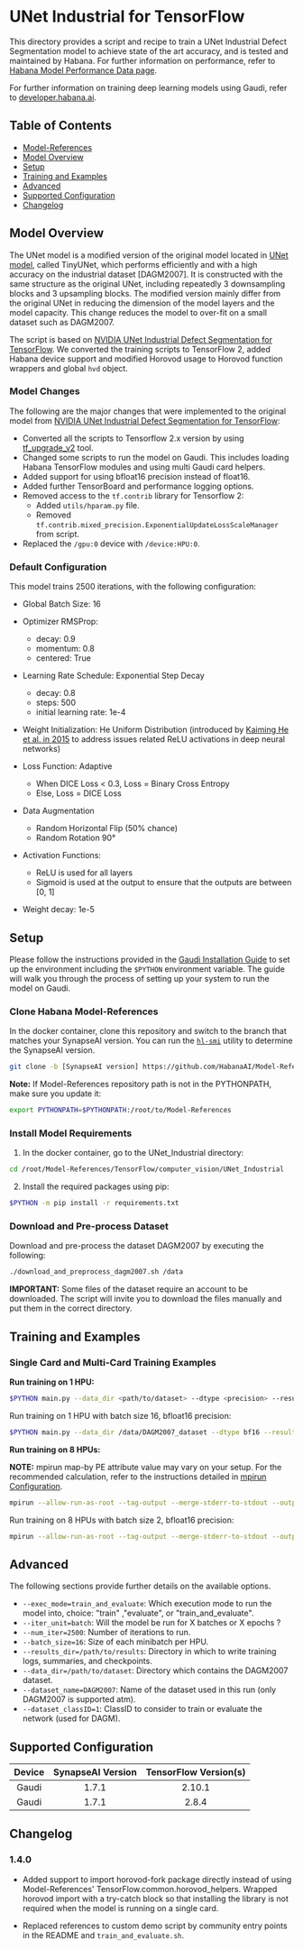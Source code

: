 # UNet Industrial for TensorFlow

This directory provides a script and recipe to train a UNet Industrial Defect Segmentation model to achieve state of the art accuracy, and is tested and maintained by Habana.
For further information on performance, refer to [Habana Model Performance Data page](https://developer.habana.ai/resources/habana-training-models/#performance).

For further information on training deep learning models using Gaudi, refer to [developer.habana.ai](https://developer.habana.ai/resources/).


## Table of Contents

* [Model-References](../../../README.md)
* [Model Overview](#model-overview)
* [Setup](#setup)
* [Training and Examples](#training-and-examples)
* [Advanced](#advanced)
* [Supported Configuration](#supported-configuration)
* [Changelog](#changelog)

## Model Overview

The UNet model is a modified version of the original model located in [UNet model](https://arxiv.org/abs/1505.04597), called TinyUNet, which performs efficiently and with a high accuracy on the industrial dataset [DAGM2007].
It is constructed with the same structure as the original UNet, including repeatedly 3 downsampling blocks and 3 upsampling blocks.
The modified version mainly differ from the original UNet in reducing the dimension of the model layers and the model capacity. This change reduces the model to over-fit on a small dataset such as DAGM2007.

The script is based on [NVIDIA UNet Industrial Defect Segmentation for TensorFlow](https://github.com/NVIDIA/DeepLearningExamples/tree/abe062867f8904d6ef37966d79c754b7d1be9dca/TensorFlow/Segmentation/UNet_Industrial).
We converted the training scripts to TensorFlow 2, added Habana device support and modified Horovod usage to Horovod function wrappers and global `hvd` object.

### Model Changes

The following are the major changes that were implemented to the original model from [NVIDIA UNet Industrial Defect Segmentation for TensorFlow](https://github.com/NVIDIA/DeepLearningExamples/tree/master/TensorFlow/Segmentation/UNet_Industrial):

* Converted all the scripts to Tensorflow 2.x version by using [tf_upgrade_v2](https://www.tensorflow.org/guide/upgrade?hl=en) tool.
* Changed some scripts to run the model on Gaudi. This includes loading Habana TensorFlow modules and using multi Gaudi card helpers.
* Added support for using bfloat16 precision instead of float16.
* Added further TensorBoard and performance logging options.
* Removed access to the ``tf.contrib`` library for Tensorflow 2:
    * Added ``utils/hparam.py`` file.
    * Removed ``tf.contrib.mixed_precision.ExponentialUpdateLossScaleManager`` from script.
* Replaced the ``/gpu:0`` device with ``/device:HPU:0``.

### Default Configuration

This model trains 2500 iterations, with the following configuration:

* Global Batch Size: 16

* Optimizer RMSProp:
    * decay: 0.9
    * momentum: 0.8
    * centered: True

* Learning Rate Schedule: Exponential Step Decay
    * decay: 0.8
    * steps: 500
    * initial learning rate: 1e-4

* Weight Initialization: He Uniform Distribution (introduced by [Kaiming He et al. in 2015](https://arxiv.org/abs/1502.01852) to address issues related ReLU activations in deep neural networks)

* Loss Function: Adaptive
    * When DICE Loss < 0.3, Loss = Binary Cross Entropy
    * Else, Loss = DICE Loss

* Data Augmentation
    * Random Horizontal Flip (50% chance)
    * Random Rotation 90°

* Activation Functions:
    * ReLU is used for all layers
    * Sigmoid is used at the output to ensure that the outputs are between [0, 1]

* Weight decay: 1e-5


## Setup

Please follow the instructions provided in the [Gaudi Installation Guide](https://docs.habana.ai/en/latest/Installation_Guide/GAUDI_Installation_Guide.html) to set up the
environment including the `$PYTHON` environment variable.
The guide will walk you through the process of setting up your system to run the model on Gaudi.

### Clone Habana Model-References

In the docker container, clone this repository and switch to the branch that matches your SynapseAI version. You can run the [`hl-smi`](https://docs.habana.ai/en/latest/Management_and_Monitoring/System_Management_Tools_Guide/System_Management_Tools.html#hl-smi-utility-options) utility to determine the SynapseAI version.

```bash
git clone -b [SynapseAI version] https://github.com/HabanaAI/Model-References /root/Model-References
```

**Note:** If Model-References repository path is not in the PYTHONPATH, make sure you update it:
```bash
export PYTHONPATH=$PYTHONPATH:/root/to/Model-References
```

### Install Model Requirements

1. In the docker container, go to the UNet_Industrial directory:

```bash
cd /root/Model-References/TensorFlow/computer_vision/UNet_Industrial
```

2. Install the required packages using pip:

```bash
$PYTHON -m pip install -r requirements.txt
```

### Download and Pre-process Dataset

Download and pre-process the dataset DAGM2007 by executing the following:

```bash
./download_and_preprocess_dagm2007.sh /data
```

**IMPORTANT:** Some files of the dataset require an account to be downloaded. The script will invite you to download the files manually and put them in the correct directory.


## Training and Examples

### Single Card and Multi-Card Training Examples

**Run training on 1 HPU:**

```bash
$PYTHON main.py --data_dir <path/to/dataset> --dtype <precision> --results_dir <path/to/result_dir> --dataset_classID <dataset_classID> --exec_mode train_and_evaluate --warmup_step 10
```

Run training on 1 HPU with batch size 16, bfloat16 precision:
```bash
$PYTHON main.py --data_dir /data/DAGM2007_dataset --dtype bf16 --results_dir /tmp/unet_industrial --dataset_classID 1 --exec_mode train_and_evaluate --warmup_step 10
```

**Run training on 8 HPUs:**

**NOTE:** mpirun map-by PE attribute value may vary on your setup. For the recommended calculation, refer to the instructions detailed in [mpirun Configuration](https://docs.habana.ai/en/latest/TensorFlow/Tensorflow_Scaling_Guide/Horovod_Scaling/index.html#mpirun-configuration).

```bash
mpirun --allow-run-as-root --tag-output --merge-stderr-to-stdout --output-filename /root/tmp/unet_industrial_log --bind-to core --map-by socket:PE=6 -np 8 $PYTHON main.py --data_dir <path/to/dataset> --dtype <precision> --results_dir <path/to/result_dir> --dataset_classID <dataset_classID> --num_workers_per_hls 8 --batch_size 2 --exec_mode train_and_evaluate --warmup_step 10
```

Run training on 8 HPUs with batch size 2, bfloat16 precision:

```bash
mpirun --allow-run-as-root --tag-output --merge-stderr-to-stdout --output-filename /root/tmp/unet_industrial_log --bind-to core --map-by socket:PE=6 -np 8 $PYTHON main.py --data_dir /data/DAGM2007_dataset --dtype bf16 --results_dir /tmp/unet_industrial --dataset_classID 1 --num_workers_per_hls 8 --batch_size 2 --exec_mode train_and_evaluate --warmup_step 10
```

## Advanced

The following sections provide further details on the available options.

* `--exec_mode=train_and_evaluate`: Which execution mode to run the model into, choice: "train" ,"evaluate", or "train_and_evaluate".
* `--iter_unit=batch`: Will the model be run for X batches or X epochs ?
* `--num_iter=2500`: Number of iterations to run.
* `--batch_size=16`: Size of each minibatch per HPU.
* `--results_dir=/path/to/results`: Directory in which to write training logs, summaries, and checkpoints.
* `--data_dir=/path/to/dataset`: Directory which contains the DAGM2007 dataset.
* `--dataset_name=DAGM2007`: Name of the dataset used in this run (only DAGM2007 is supported atm).
* `--dataset_classID=1`: ClassID to consider to train or evaluate the network (used for DAGM).

## Supported Configuration

| Device | SynapseAI Version | TensorFlow Version(s)  |
|:------:|:-----------------:|:-----:|
| Gaudi  | 1.7.1             | 2.10.1 |
| Gaudi  | 1.7.1             | 2.8.4 |

## Changelog

### 1.4.0

* Added support to import horovod-fork package directly instead of using Model-References' TensorFlow.common.horovod_helpers. Wrapped horovod import with a try-catch block so that installing the library is not required when the model is running on a single card.

* Replaced references to custom demo script by community entry points in the README and `train_and_evaluate.sh`.
